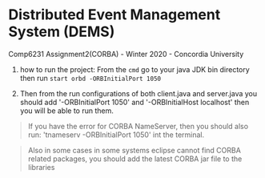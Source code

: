 # Distributed Event Management System (DEMS)
Comp6231 Assignment2(CORBA) - Winter 2020 - Concordia University

1. how to run the project:
From the `cmd` go to your java JDK  bin directory then run `start orbd -ORBInitialPort 1050`

2. Then from the run configurations of both client.java and server.java you should add '-ORBInitialPort 1050' and '-ORBInitialHost localhost' then you will be able to run them.

> If you have the error for CORBA NameServer, then you should also run: 'tnameserv -ORBInitialPort 1050' int the terminal. 

> Also in some cases in some systems eclipse cannot find CORBA related packages, you should add the latest CORBA jar file to the libraries
